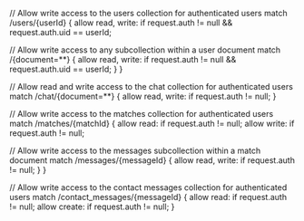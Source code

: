 // Allow write access to the users collection for authenticated users
match /users/{userId} {
  allow read, write: if request.auth != null && request.auth.uid == userId;
  
  // Allow write access to any subcollection within a user document
  match /{document=**} {
    allow read, write: if request.auth != null && request.auth.uid == userId;
  }
}

// Allow read and write access to the chat collection for authenticated users
match /chat/{document=**} {
  allow read, write: if request.auth != null;
}

// Allow write access to the matches collection for authenticated users
match /matches/{matchId} {
  allow read: if request.auth != null;
  allow write: if request.auth != null;

  // Allow write access to the messages subcollection within a match document
  match /messages/{messageId} {
    allow read, write: if request.auth != null;
  }
}

// Allow write access to the contact messages collection for authenticated users
match /contact_messages/{messageId} {
  allow read: if request.auth != null;
  allow create: if request.auth != null;
}
